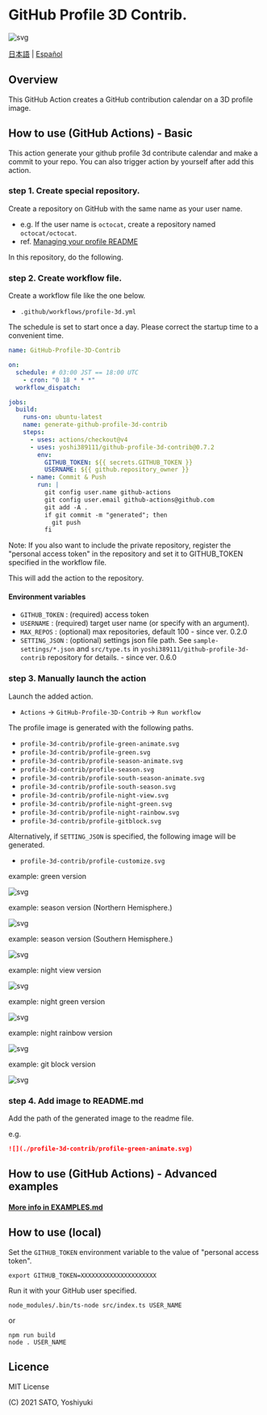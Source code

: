 # GitHub Profile 3D Contrib.

![svg](https://raw.githubusercontent.com/yoshi389111/github-profile-3d-contrib/main/docs/demo/profile-gitblock.svg)

[日本語](./docs/README.ja-jp.md) | [Español](./docs/README.es-es.md)

## Overview

This GitHub Action creates a GitHub contribution calendar on a 3D profile image.

## How to use (GitHub Actions) - Basic

This action generate your github profile 3d contribute calendar and make a commit to your repo.
You can also trigger action by yourself after add this action.

### step 1. Create special repository.

Create a repository on GitHub with the same name as your user name.

* e.g. If the user name is `octocat`, create a repository named `octocat/octocat`.
* ref. [Managing your profile README](https://docs.github.com/en/github/setting-up-and-managing-your-github-profile/managing-your-profile-readme)

In this repository, do the following.

### step 2. Create workflow file.

Create a workflow file like the one below.

* `.github/workflows/profile-3d.yml`

The schedule is set to start once a day.
Please correct the startup time to a convenient time.

```yaml:.github/workflows/profile-3d.yml
name: GitHub-Profile-3D-Contrib

on:
  schedule: # 03:00 JST == 18:00 UTC
    - cron: "0 18 * * *"
  workflow_dispatch:

jobs:
  build:
    runs-on: ubuntu-latest
    name: generate-github-profile-3d-contrib
    steps:
      - uses: actions/checkout@v4
      - uses: yoshi389111/github-profile-3d-contrib@0.7.2
        env:
          GITHUB_TOKEN: ${{ secrets.GITHUB_TOKEN }}
          USERNAME: ${{ github.repository_owner }}
      - name: Commit & Push
        run: |
          git config user.name github-actions
          git config user.email github-actions@github.com
          git add -A .
          if git commit -m "generated"; then
            git push
          fi
```

Note: If you also want to include the private repository, register the "personal access token" in the repository and set it to GITHUB_TOKEN specified in the workflow file.

This will add the action to the repository.

#### Environment variables

* `GITHUB_TOKEN` : (required) access token
* `USERNAME` : (required) target user name (or specify with an argument).
* `MAX_REPOS` : (optional) max repositories, default 100 - since ver. 0.2.0
* `SETTING_JSON` : (optional) settings json file path. See `sample-settings/*.json` and `src/type.ts` in `yoshi389111/github-profile-3d-contrib` repository for details. - since ver. 0.6.0

### step 3. Manually launch the action

Launch the added action.

* `Actions` -> `GitHub-Profile-3D-Contrib` -> `Run workflow`

The profile image is generated with the following paths.

* `profile-3d-contrib/profile-green-animate.svg`
* `profile-3d-contrib/profile-green.svg`
* `profile-3d-contrib/profile-season-animate.svg`
* `profile-3d-contrib/profile-season.svg`
* `profile-3d-contrib/profile-south-season-animate.svg`
* `profile-3d-contrib/profile-south-season.svg`
* `profile-3d-contrib/profile-night-view.svg`
* `profile-3d-contrib/profile-night-green.svg`
* `profile-3d-contrib/profile-night-rainbow.svg`
* `profile-3d-contrib/profile-gitblock.svg`

Alternatively, if `SETTING_JSON` is specified, the following image will be generated.

* `profile-3d-contrib/profile-customize.svg`

example: green version

![svg](https://raw.githubusercontent.com/yoshi389111/github-profile-3d-contrib/main/docs/demo/profile-green-animate.svg)

example: season version (Northern Hemisphere.)

![svg](https://raw.githubusercontent.com/yoshi389111/github-profile-3d-contrib/main/docs/demo/profile-season-animate.svg)

example: season version (Southern Hemisphere.)

![svg](https://raw.githubusercontent.com/yoshi389111/github-profile-3d-contrib/main/docs/demo/profile-south-season-animate.svg)

example: night view version

![svg](https://raw.githubusercontent.com/yoshi389111/github-profile-3d-contrib/main/docs/demo/profile-night-view.svg)

example: night green version

![svg](https://raw.githubusercontent.com/yoshi389111/github-profile-3d-contrib/main/docs/demo/profile-night-green.svg)

example: night rainbow version

![svg](https://raw.githubusercontent.com/yoshi389111/github-profile-3d-contrib/main/docs/demo/profile-night-rainbow.svg)

example: git block version

![svg](https://raw.githubusercontent.com/yoshi389111/github-profile-3d-contrib/main/docs/demo/profile-gitblock.svg)

### step 4. Add image to README.md

Add the path of the generated image to the readme file.

e.g.

```md
![](./profile-3d-contrib/profile-green-animate.svg)
```

## How to use (GitHub Actions) - Advanced examples

#### [More info in EXAMPLES.md](./EXAMPLES.md)

## How to use (local)

Set the `GITHUB_TOKEN` environment variable to the value of "personal access token".

```shell-session
export GITHUB_TOKEN=XXXXXXXXXXXXXXXXXXXXX
```

Run it with your GitHub user specified.

```shell-session
node_modules/.bin/ts-node src/index.ts USER_NAME
```

or

```shell-session
npm run build
node . USER_NAME
```


## Licence

MIT License

(C) 2021 SATO, Yoshiyuki
